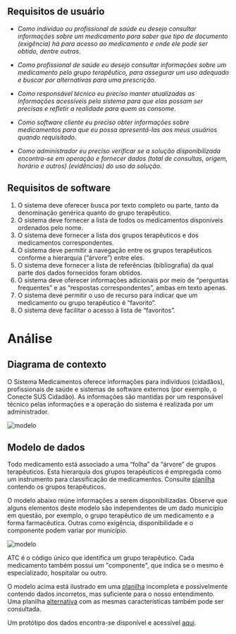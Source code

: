 ## Requisitos de usuário

- _Como indivíduo ou profissional de saúde eu desejo consultar informações sobre um medicamento para saber que tipo de documento (exigência) há para acesso ao medicamento e onde ele pode ser obtido, dentre outras_.

- _Como profissional de saúde eu desejo consultar informações sobre um medicamento pelo grupo terapêutico, para assegurar um uso adequado e buscar por alternativas para uma prescrição_.

- _Como responsável técnico eu preciso manter atualizadas as informações acessíveis pelo sistema para que elas possam ser precisas e refletir a realidade para quem as consome_.

- _Como software cliente eu preciso obter informações sobre medicamentos para que eu possa apresentá-las aos meus usuários quando requisitado._

- _Como administrador eu preciso verificar se a solução disponibilizada encontra-se em operação e fornecer dados (total de consultas, origem, horário e outros) (evidências) do uso da solução._

## Requisitos de software

1. O sistema deve oferecer busca por texto completo ou parte, tanto da denominação genérica quanto do grupo terapêutico.
1. O sistema deve fornecer a lista de todos os medicamentos disponíveis ordenados pelo nome.
1. O sistema deve fornecer a lista dos grupos terapêuticos e dos medicamentos correspondentes.
1. O sistema deve permitir a navegação entre os grupos terapêuticos conforme a hierarquia (“árvore”) entre eles.
1. O sistema deve fornecer a lista de referências (bibliografia) da qual parte dos dados fornecidos foram obtidos.
1. O sistema deve oferecer informações adicionais por meio de “perguntas frequentes” e as “respostas correspondentes”, ambas em texto apenas.
1. O sistema deve permitir o uso de recurso para indicar que um medicamento ou grupo terapêutico é “favorito”.
1. O sistema deve facilitar o acesso à lista de “favoritos”.

# Análise

## Diagrama de contexto

O Sistema Medicamentos oferece informações para indivíduos (cidadãos),
profissionais de saúde e sistemas de software externos (por exemplo, o Conecte SUS Cidadão). As informações são mantidas
por um responsável técnico pelas informações e a operação do sistema é realizada
por um administrador.

![modelo](http://www.plantuml.com/plantuml/proxy?cache=no&src=https://raw.githubusercontent.com/kyriosdata/medicamentos/master/UML/c4-context.puml)

## Modelo de dados

Todo medicamento está associado a uma “folha” da “árvore” de grupos terapêuticos. Esta hierarquia dos grupos terapêuticos é empregada
como um instrumento para classificação de medicamentos. Consulte [planilha](https://docs.google.com/spreadsheets/d/1K35ONf_4p2LWjIwenw4T8ufV1Yi1HVl3Wq_laF454Wc/edit?usp=sharing) contendo os grupos terapêuticos.

O modelo abaixo reúne informações a serem disponibilizadas. Observe que alguns elementos deste modelo são independentes de um dado município em questão, por exemplo, o grupo terapêutico de um medicamento e a forma farmacêutica. Outras como exigência, disponibilidade e o componente podem variar por município.

![modelo](http://www.plantuml.com/plantuml/proxy?cache=no&src=https://raw.githubusercontent.com/kyriosdata/medicamentos/master/UML/dados.puml)

ATC é o código único que identifica um grupo terapêutico. Cada medicamento também possui um
"componente", que indica se o mesmo é especializado,
hospitalar ou outro.

O modelo acima está ilustrado em uma [planilha](https://docs.google.com/spreadsheets/d/0B2KOoPbti6jscUZrRk13d2RtbVN4VVBlVi1ITUdORXlsRTB3/edit?resourcekey=0-EMRJxgldWFNg3ElwbnPysw#gid=506244534) incompleta e possivelmente contendo dados incorretos, mas suficiente para o nosso entendimento. Uma planilha [alternativa](https://docs.google.com/spreadsheets/d/1Jd5Xi46n09tDePDtXergs4LRgx9rhUThXXj8xFKpLEQ/edit#gid=500494510) com as mesmas características também pode ser consultada.

Um protótipo dos dados encontra-se disponível e acessível [aqui](https://github.com/tonymfreitas/medicaments-tcc-ufg).
